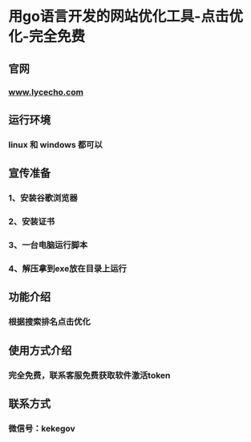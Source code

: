 # 用go语言开发的网站优化工具-点击优化-完全免费

## 官网
### www.lycecho.com

## 运行环境
### linux 和 windows 都可以

## 宣传准备 
### 1、安装谷歌浏览器
### 2、安装证书
### 3、一台电脑运行脚本
### 4、解压拿到exe放在目录上运行

## 功能介绍
### 根据搜索排名点击优化


## 使用方式介绍
### 完全免费，联系客服免费获取软件激活token

## 联系方式
### 微信号：kekegov
